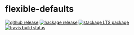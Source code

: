# flexible-defaults

[![github release](https://img.shields.io/github/release/peti/flexible-defaults.svg?label=current+release)](https://github.com/peti/flexible-defaults/releases)
[![hackage release](https://img.shields.io/hackage/v/flexible-defaults.svg?label=hackage)](http://hackage.haskell.org/package/flexible-defaults)
[![stackage LTS package](http://stackage.org/package/flexible-defaults/badge/lts)](http://stackage.org/lts/package/flexible-defaults)
[![travis build status](https://img.shields.io/travis/peti/flexible-defaults/master.svg?label=travis+build)](https://travis-ci.org/peti/flexible-defaults)

